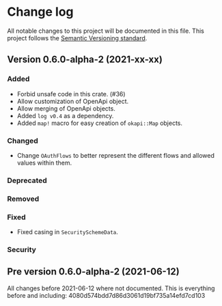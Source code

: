 # Change log
All notable changes to this project will be documented in this file.
This project follows the [Semantic Versioning standard](https://semver.org/).

## Version 0.6.0-alpha-2 (2021-xx-xx)

### Added
- Forbid unsafe code in this crate. (#36)
- Allow customization of OpenApi object.
- Allow merging of OpenApi objects.
- Added `log v0.4` as a dependency.
- Added `map!` macro for easy creation of `okapi::Map` objects.

### Changed

- Change `OAuthFlows` to better represent the different flows and allowed values within them.

### Deprecated

### Removed

### Fixed

- Fixed casing in `SecuritySchemeData`.

### Security

## Pre version 0.6.0-alpha-2 (2021-06-12)
All changes before 2021-06-12 where not documented.
This is everything before and including: 4080d574bdd7d86d3061d19bf735a14efd7cd103
